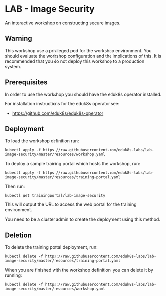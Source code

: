LAB - Image Security
====================

An interactive workshop on constructing secure images.

Warning
-------

This workshop use a privileged pod for the workshop environment. You should
evaluate the workshop configuration and the implications of this. It is
recommended that you do not deploy this workshop to a production system.

Prerequisites
-------------

In order to use the workshop you should have the eduk8s operator installed.

For installation instructions for the eduk8s operator see:

* https://github.com/eduk8s/eduk8s-operator

Deployment
----------

To load the workshop definition run:

```
kubectl apply -f https://raw.githubusercontent.com/eduk8s-labs/lab-image-security/master/resources/workshop.yaml
```

To deploy a sample training portal which hosts the workshop, run:

```
kubectl apply -f https://raw.githubusercontent.com/eduk8s-labs/lab-image-security/master/resources/training-portal.yaml
```

Then run:

```
kubectl get trainingportal/lab-image-security
```

This will output the URL to access the web portal for the training environment.

You need to be a cluster admin to create the deployment using this method.

Deletion
--------

To delete the training portal deployment, run:

```
kubectl delete -f https://raw.githubusercontent.com/eduk8s-labs/lab-image-security/master/resources/training-portal.yaml
```

When you are finished with the workshop definition, you can delete it by running:

```
kubectl delete -f https://raw.githubusercontent.com/eduk8s-labs/lab-image-security/master/resources/workshop.yaml
```
